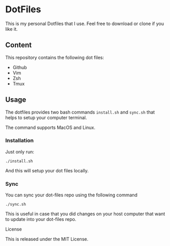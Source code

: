 # DotFiles

This is my personal Dotfiles that I use. Feel free to download or clone if you like it.

## Content

This repository contains the following dot files:

- Github
- Vim
- Zsh
- Tmux

## Usage

The dotfiles provides two bash commands `install.sh` and `sync.sh` that helps to setup your
computer terminal.

The command supports MacOS and Linux.

### Installation

Just only run:

```
./install.sh
```

And this will setup your dot files locally.

### Sync

You can sync your dot-files repo using the following command

```
./sync.sh
```

This is useful in case that you did changes on your host computer that want to update into
your dot-files repo.

License

This is released under the MIT License.
